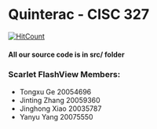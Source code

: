 # Quinterac - CISC 327
[![HitCount](http://hits.dwyl.io/AM-Kitty/Quinterac.svg)](http://hits.dwyl.io/AM-Kitty/Quinterac)
#### All our source code is in src/ folder
### Scarlet FlashView Members:
* Tongxu Ge 20054696
* Jinting Zhang 20059360
* Jinghong Xiao 20035787
* Yanyu Yang 20075550
        
